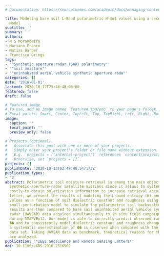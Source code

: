 ```yaml
---
# Documentation: https://sourcethemes.com/academic/docs/managing-content/

title: Modeling bare soil L-Band polarimetric H-$α$ values using a second-order SPM
  Model
subtitle: ''
summary: ''
authors:
- N S Morandeira
- Mariano Franco
- Matias Barber
- Francisco Grings
tags:
- '"Synthetic aperture radar (SAR) polarimetry"'
- '"soil moisture"'
- '"uninhabited aerial vehicle synthetic aperture rada"'
categories: []
date: '2016-01-01'
lastmod: 2020-10-12T23:48:48-03:00
featured: false
draft: false

# Featured image
# To use, add an image named `featured.jpg/png` to your page's folder.
# Focal points: Smart, Center, TopLeft, Top, TopRight, Left, Right, BottomLeft, Bottom, BottomRight.
image:
  caption: ''
  focal_point: ''
  preview_only: false

# Projects (optional).
#   Associate this post with one or more of your projects.
#   Simply enter your project's folder or file name without extension.
#   E.g. `projects = ["internal-project"]` references `content/project/deep-learning/index.md`.
#   Otherwise, set `projects = []`.
projects: []
publishDate: '2020-10-13T02:48:48.547173Z'
publication_types:
- '2'
abstract: Polarimetric soil moisture retrieval is among the main objectives of leading
  synthetic-aperture-radar satellite missions since it allows to systematically analyze
  costly-to-obtain polarization information to increase retrieval accuracy. In this
  letter, we present the results of modeling the L-band entropy (H) and alpha (��)
  values as a function of soil dielectric constant and roughness using a second-order
  small-perturbation model to simulate the polarimetric soil backscattering. Modeling
  results are then compared to bare soil uninhabited aerial vehicle synthetic aperture
  radar (UAVSAR) data acquired simultaneously to in situ field campaigns in Canada
  during SMAPVEx12. Our model is able to correctly predict observed ranges of H and
  �� and to consistently model dielectric constant and roughness changes. Nevertheless,
  a systematic overestimation of �� is observed when compared with the analyzed UAVSAR
  data set. Taking UAVSAR data as benchmark, theoretical reasons for this mismatch
  are analyzed.
publication: '*IEEE Geoscience and Remote Sensing Letters*'
doi: 10.1109/LGRS.2016.2516502
---
```

